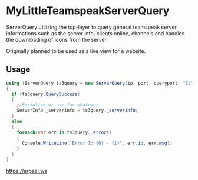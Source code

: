 # MyLittleTeamspeakServerQuery
ServerQuery utilizing the tcp-layer to query general teamspeak server informations such as the server info, clients online, channels and handles the downloading of icons from the server.

Originally planned to be used as a live view for a website.


## Usage

```csharp
using (ServerQuery ts3query = new ServerQuery(ip, port, queryport, "C:\ICONS"))
{
  if (ts3query.QuerySuccess)
  {
    //Serialize or use for whatever
    ServerInfo _serverinfo = ts3query._serverinfo;
  }
  else
  {
    foreach(var err in ts3query._errors)
    {
      Console.WriteLine("Error Id {0} - {1}", err.id, err.msg);                                 
    }
  }
}
```

https://arpsel.ws

